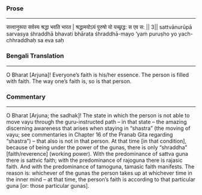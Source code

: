 ### Prose 
 --- 
सत्त्वानुरूपा सर्वस्य श्रद्धा भवति भारत |
श्रद्धामयोऽयं पुरुषो यो यच्छ्रद्ध: स एव स: || 3||
sattvānurūpā sarvasya śhraddhā bhavati bhārata
śhraddhā-mayo ‘yaṁ puruṣho yo yach-chhraddhaḥ sa eva saḥ

### Bengali Translation 
 --- 
O Bharat [Arjuna]! Everyone’s faith is his/her essence. The person is filled with faith. The way one’s faith is, so is that person.

### Commentary 
 --- 
O Bharat [Arjuna; the sadhak]! The state in which the person is not able to move vayu through the guru-instructed path – in that state – the amazing discerning awareness that arises when staying in “shastra” (the moving of vayu; see commentaries in Chapter 16 of the Pranab Gita regarding “shastra”) – that also is not in that person. At that time [in that condition], because of being under the power of the gunas, there is only “shraddha” [faith/reverence] (working power). With the predominance of sattva guna there is sattvic faith; with the predominance of rajoguna there is rajasic faith. And with the predominance of tamoguna, tamasic faith manifests. The reason is: whichever of the gunas the person takes up at whichever time in the inner mind – at that time, the person’s faith is according to that particular guna [or: those particular gunas]. 